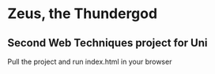 Zeus, the Thundergod
===================
Second Web Techniques project for Uni
-------------------------------------
Pull the project and run index.html in your browser
